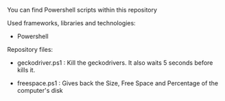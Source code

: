 You can find Powershell scripts within this repository

Used frameworks, libraries and technologies:

- Powershell

Repository files:

- geckodriver.ps1 : Kill the geckodrivers. It also waits 5 seconds before kills it.

- freespace.ps1 : Gives back the Size, Free Space and Percentage of the computer's disk

